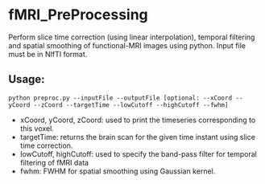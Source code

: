 # fMRI_PreProcessing
Perform slice time correction (using linear interpolation), temporal filtering and spatial smoothing of functional-MRI images using python.
Input file must be in NIfTI format.

## Usage:
`python preproc.py --inputFile --outputFile [optional: --xCoord --yCoord --zCoord --targetTime --lowCutoff --highCutoff --fwhm]`

  - xCoord, yCoord, zCoord: used to print the timeseries corresponding to this voxel.
  - targetTime: returns the brain scan for the given time instant using slice time correction.
  - lowCutoff, highCutoff: used to specify the band-pass filter for temporal filtering of fMRI data
  - fwhm: FWHM for spatial smoothing using Gaussian kernel.
